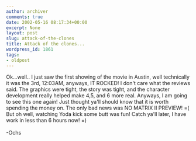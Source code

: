 ```yaml
---
author: archiver
comments: true
date: 2002-05-16 08:17:34+00:00
excerpt: None
layout: post
slug: attack-of-the-clones
title: Attack of the clones...
wordpress_id: 1861
tags:
- oldpost
---
```


Ok...well.. I just saw the first showing of the movie in Austin, well technically it was the 3rd, 12:03AM, anyways, IT ROCKED! I don't care what the reviews said. The graphics were tight, the story was tight, and the character development really helped make 4,5, and 6 more real. Anyways, I am going to see this one again! Just thought ya'll should know that it is worth spending the money on. The only bad news was NO MATRIX II PREVIEW! =( But oh well, watching Yoda kick some butt was fun! Catch ya'll later, I have work in less than 6 hours now! =)<br /><br />-Ochs